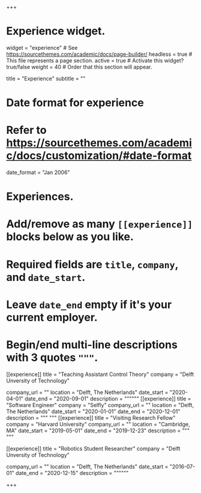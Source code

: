 +++
# Experience widget.
widget = "experience"  # See https://sourcethemes.com/academic/docs/page-builder/
headless = true  # This file represents a page section.
active = true  # Activate this widget? true/false
weight = 40  # Order that this section will appear.

title = "Experience"
subtitle = ""

# Date format for experience
#   Refer to https://sourcethemes.com/academic/docs/customization/#date-format
date_format = "Jan 2006"

# Experiences.
#   Add/remove as many `[[experience]]` blocks below as you like.
#   Required fields are `title`, `company`, and `date_start`.
#   Leave `date_end` empty if it's your current employer.
#   Begin/end multi-line descriptions with 3 quotes `"""`.

[[experience]]
  title = "Teaching Assistant Control Theory"
  company = "Delft Unversity of Technology"
  
  company_url = ""
  location = "Delft, The Netherlands"
  date_start = "2020-04-01"
  date_end = "2020-09-01"
  description = """"""
[[experience]]
  title = "Software Engineer"
  company = "Selfly"
  company_url = ""
  location = "Delft, The Netherlands"
  date_start = "2020-01-01"
  date_end = "2020-12-01"
  description = """
  """
[[experience]]
  title = "Visiting Research Fellow"
  company = "Harvard University"
  company_url = ""
  location = "Cambridge, MA"
  date_start = "2019-05-01"
  date_end = "2019-12-23"
  description = """
  """

[[experience]]
  title = "Robotics Student Researcher"
  company = "Delft Unversity of Technology"
  
  company_url = ""
  location = "Delft, The Netherlands"
  date_start = "2016-07-01"
  date_end = "2020-12-15"
  description = """"""

+++

